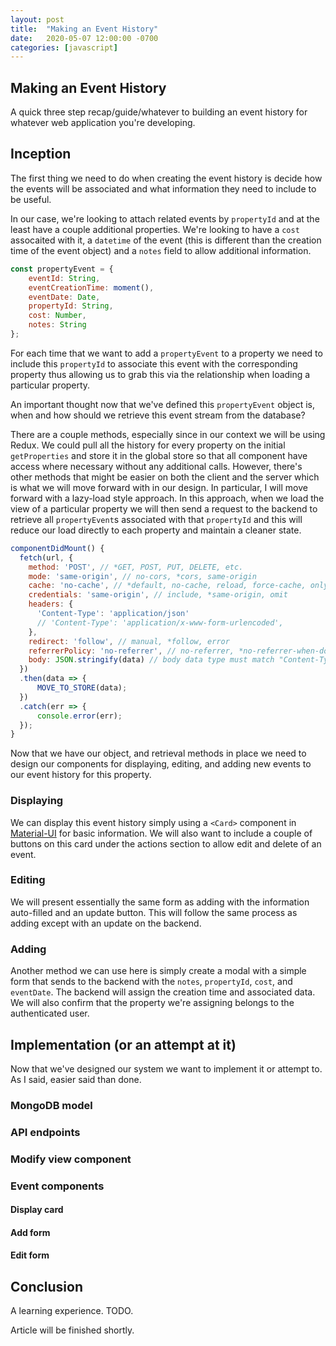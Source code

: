 ```yaml
---
layout: post
title:  "Making an Event History"
date:   2020-05-07 12:00:00 -0700
categories: [javascript]
---
```


## Making an Event History

A quick three step recap/guide/whatever to building an event history for whatever web application you're developing.

## Inception

The first thing we need to do when creating the event history is decide how the events will be associated and what information they need to include to be useful.

In our case, we're looking to attach related events by `propertyId` and at the least have a couple additional properties. We're looking to have a `cost` assocaited with it, a `datetime` of the event (this is different than the creation time of the event object) and a `notes` field to allow additional information.


```javascript
const propertyEvent = {
    eventId: String,
    eventCreationTime: moment(),
    eventDate: Date,
    propertyId: String,
    cost: Number,
    notes: String
};
```

For each time that we want to add a `propertyEvent` to a property we need to include this `propertyId` to associate this event with the corresponding property thus allowing us to grab this via the relationship when loading a particular property.

An important thought now that we've defined this `propertyEvent` object is, when and how should we retrieve this event stream from the database?

There are a couple methods, especially since in our context we will be using Redux. We could pull all the history for every property on the initial `getProperties` and store it in the global store so that all component have access where necessary without any additional calls. However, there's other methods that might be easier on both the client and the server which is what we will move forward with in our design. In particular, I will move forward with a lazy-load style approach. In this approach, when we load the view of a particular property we will then send a request to the backend to retrieve all `propertyEvent`s associated with that `propertyId` and this will reduce our load directly to each property and maintain a cleaner state.

```javascript
componentDidMount() {
  fetch(url, {
    method: 'POST', // *GET, POST, PUT, DELETE, etc.
    mode: 'same-origin', // no-cors, *cors, same-origin
    cache: 'no-cache', // *default, no-cache, reload, force-cache, only-if-cached
    credentials: 'same-origin', // include, *same-origin, omit
    headers: {
      'Content-Type': 'application/json'
      // 'Content-Type': 'application/x-www-form-urlencoded',
    },
    redirect: 'follow', // manual, *follow, error
    referrerPolicy: 'no-referrer', // no-referrer, *no-referrer-when-downgrade, origin, origin-when-cross-origin, same-origin, strict-origin, strict-origin-when-cross-origin, unsafe-url
    body: JSON.stringify(data) // body data type must match "Content-Type" header
  })
  .then(data => {
      MOVE_TO_STORE(data);
  })
  .catch(err => {
      console.error(err);
  });
}
```

Now that we have our object, and retrieval methods in place we need to design our components for displaying, editing, and adding new events to our event history for this property.

### Displaying

We can display this event history simply using a `<Card>` component in [Material-UI](https://material-ui.com) for basic information. We will also want to include a couple of buttons on this card under the actions section to allow edit and delete of an event.

### Editing

We will present essentially the same form as adding with the information auto-filled and an update button. This will follow the same process as adding except with an update on the backend.

### Adding

Another method we can use here is simply create a modal with a simple form that sends to the backend with the `notes`, `propertyId`, `cost`, and `eventDate`. The backend will assign the creation time and associated data. We will also confirm that the property we're assigning belongs to the authenticated user.

## Implementation (or an attempt at it)

Now that we've designed our system we want to implement it or attempt to. As I said, easier said than done.

### MongoDB model



### API endpoints

### Modify view component

### Event components

#### Display card

#### Add form

#### Edit form

## Conclusion

A learning experience. TODO.

Article will be finished shortly.
